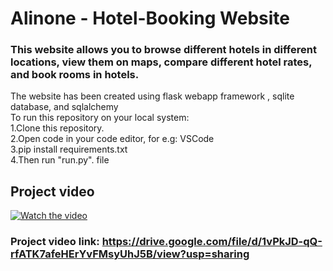 # Alinone - Hotel-Booking Website
### This website allows you to browse different hotels in different locations, view them on maps, compare different hotel rates, and book rooms in hotels.
The website has been created using flask webapp framework , sqlite database, and sqlalchemy
</br>
To run this repository on your local system:
</br>
1.Clone this repository.
</br>
2.Open code in your code editor, for e.g: VSCode
</br>
3.pip install requirements.txt
</br>
4.Then run "run.py". file
</br>
## Project video
[![Watch the video](https://drive.google.com/file/d/1wJoR8QzxRzN80FQ8Ae3J-njbxWyIlSSp/view?usp=sharing)](https://youtu.be/tDd6AflPioE)

### Project video link: https://drive.google.com/file/d/1vPkJD-qQ-rfATK7afeHErYvFMsyUhJ5B/view?usp=sharing
